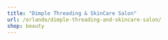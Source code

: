 ```yaml
---
title: "Dimple Threading & SkinCare Salon"
url: /orlando/dimple-threading-and-skincare-salon/
shop: beauty
---
```

